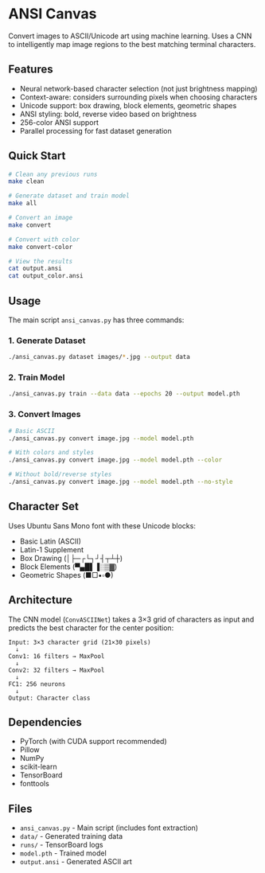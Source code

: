 # ANSI Canvas

Convert images to ASCII/Unicode art using machine learning. Uses a CNN to intelligently map image regions to the best matching terminal characters.

## Features

- Neural network-based character selection (not just brightness mapping)
- Context-aware: considers surrounding pixels when choosing characters
- Unicode support: box drawing, block elements, geometric shapes
- ANSI styling: bold, reverse video based on brightness
- 256-color ANSI support
- Parallel processing for fast dataset generation

## Quick Start

```bash
# Clean any previous runs
make clean

# Generate dataset and train model
make all

# Convert an image
make convert

# Convert with color
make convert-color

# View the results
cat output.ansi
cat output_color.ansi
```

## Usage

The main script `ansi_canvas.py` has three commands:

### 1. Generate Dataset
```bash
./ansi_canvas.py dataset images/*.jpg --output data
```

### 2. Train Model
```bash
./ansi_canvas.py train --data data --epochs 20 --output model.pth
```

### 3. Convert Images
```bash
# Basic ASCII
./ansi_canvas.py convert image.jpg --model model.pth

# With colors and styles
./ansi_canvas.py convert image.jpg --model model.pth --color

# Without bold/reverse styles
./ansi_canvas.py convert image.jpg --model model.pth --no-style
```

## Character Set

Uses Ubuntu Sans Mono font with these Unicode blocks:
- Basic Latin (ASCII)
- Latin-1 Supplement
- Box Drawing (│├─┌└┐┘┤┬┴┼)
- Block Elements (▀▄█▌▐░▒▓)
- Geometric Shapes (■□▪▫●)

## Architecture

The CNN model (`ConvASCIINet`) takes a 3×3 grid of characters as input and predicts the best character for the center position:

```
Input: 3×3 character grid (21×30 pixels)
  ↓
Conv1: 16 filters → MaxPool
  ↓
Conv2: 32 filters → MaxPool
  ↓
FC1: 256 neurons
  ↓
Output: Character class
```

## Dependencies

- PyTorch (with CUDA support recommended)
- Pillow
- NumPy
- scikit-learn
- TensorBoard
- fonttools

## Files

- `ansi_canvas.py` - Main script (includes font extraction)
- `data/` - Generated training data
- `runs/` - TensorBoard logs
- `model.pth` - Trained model
- `output.ansi` - Generated ASCII art